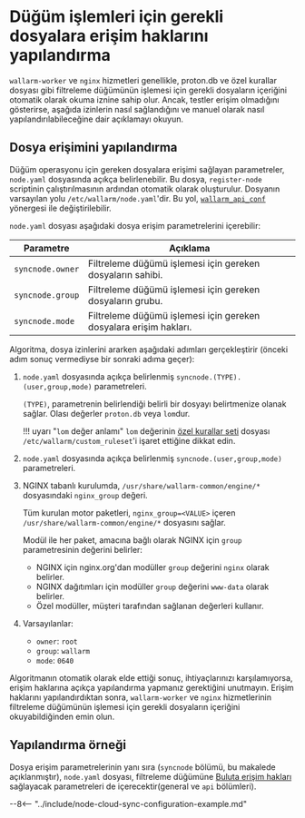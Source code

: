# Düğüm işlemleri için gerekli dosyalara erişim haklarını yapılandırma

`wallarm-worker` ve `nginx` hizmetleri genellikle, proton.db ve özel kurallar dosyası gibi filtreleme düğümünün işlemesi için gerekli dosyaların içeriğini otomatik olarak okuma iznine sahip olur. Ancak, testler erişim olmadığını gösterirse, aşağıda izinlerin nasıl sağlandığını ve manuel olarak nasıl yapılandırılabileceğine dair açıklamayı okuyun.

## Dosya erişimini yapılandırma

Düğüm operasyonu için gereken dosyalara erişimi sağlayan parametreler, `node.yaml` dosyasında açıkça belirlenebilir. Bu dosya, `register-node` scriptinin çalıştırılmasının ardından otomatik olarak oluşturulur. Dosyanın varsayılan yolu `/etc/wallarm/node.yaml`'dir. Bu yol, [`wallarm_api_conf`](configure-parameters-en.md#wallarm_api_conf) yönergesi ile  değiştirilebilir. 

`node.yaml` dosyası aşağıdaki dosya erişim parametrelerini içerebilir: 

| Parametre  | Açıklama |
|--------------|-------------|
| `syncnode.owner` | Filtreleme düğümü işlemesi için gereken dosyaların sahibi. |
| `syncnode.group` | Filtreleme düğümü işlemesi için gereken dosyaların grubu. |
| `syncnode.mode`  | Filtreleme düğümü işlemesi için gereken dosyalara erişim hakları. |

Algoritma, dosya izinlerini ararken aşağıdaki adımları gerçekleştirir (önceki adım sonuç vermediyse bir sonraki adıma geçer):

1. `node.yaml` dosyasında açıkça belirlenmiş `syncnode.(TYPE).(user,group,mode)` parametreleri.

    `(TYPE)`, parametrenin belirlendiği belirli bir dosyayı belirtmenize olanak sağlar. Olası değerler `proton.db` veya `lom`dur.
    
    !!! uyarı "`lom` değer anlamı"
        `lom` değerinin [özel kurallar seti](../user-guides/rules/compiling.md) dosyası `/etc/wallarm/custom_ruleset`'i işaret ettiğine dikkat edin.

1. `node.yaml` dosyasında açıkça belirlenmiş `syncnode.(user,group,mode)` parametreleri.
1. NGINX tabanlı kurulumda, `/usr/share/wallarm-common/engine/*` dosyasındaki `nginx_group` değeri.

    Tüm kurulan motor paketleri, `nginx_group=<VALUE>` içeren `/usr/share/wallarm-common/engine/*` dosyasını sağlar.

    Modül ile her paket, amacına bağlı olarak NGINX için `group` parametresinin değerini belirler:

    * NGINX için nginx.org'dan modüller `group` değerini `nginx` olarak belirler.
    * NGINX dağıtımları için modüller `group` değerini `www-data` olarak belirler.
    * Özel modüller, müşteri tarafından sağlanan değerleri kullanır.
    
1. Varsayılanlar:
    * `owner`: `root`
    * `group`: `wallarm`
    * `mode`: `0640`

Algoritmanın otomatik olarak elde ettiği sonuç, ihtiyaçlarınızı karşılamıyorsa, erişim haklarına açıkça yapılandırma yapmanız gerektiğini unutmayın. Erişim haklarını yapılandırdıktan sonra, `wallarm-worker` ve `nginx` hizmetlerinin filtreleme düğümünün işlemesi için gerekli dosyaların içeriğini okuyabildiğinden emin olun.

## Yapılandırma örneği

Dosya erişim parametrelerinin yanı sıra (`syncnode` bölümü, bu makalede açıklanmıştır), `node.yaml` dosyası, filtreleme düğümüne [Buluta erişim hakları](configure-cloud-node-synchronization-en.md) sağlayacak parametreleri de içerecektir(general ve `api` bölümleri).

--8<-- "../include/node-cloud-sync-configuration-example.md"